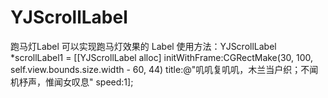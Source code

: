 # YJScrollLabel
跑马灯Label
可以实现跑马灯效果的 Label 
使用方法：YJScrollLabel *scrollLabel1 = [[YJScrollLabel alloc] initWithFrame:CGRectMake(30, 100, self.view.bounds.size.width - 60, 44) title:@"叽叽复叽叽，木兰当户织；不闻机杼声，惟闻女叹息" speed:1];
